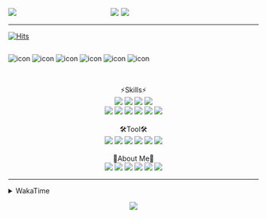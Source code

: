 
  
<p align="center">
<img src="https://capsule-render.vercel.app/api?type=Waving&color=timeGradient&height=300&section=header&text=Backend%20Developer&fontSize=90&fontAlignY=30&desc=It's%20My%20World!&descSize=40"/>

<img src="http://mazassumnida.wtf/api/v2/generate_badge?boj=keinetwork" style="float: left;  width: 40%; max-height=100%;"/>
<img src="https://github-readme-stats.vercel.app/api?username=keinetwork&hide=stars&count_private=true&show_icons=true&theme=radical&bg_color=DEG,7F7FD5,86A8E7,91eae4&title_color=fff&text_color=fff" style="float: right;  width: 55%; max-height=100%;"/>
</p>

<!--![Top Langs](https://github-readme-stats.vercel.app/api/top-langs/?username=keinetwork)-->
<!--![김영석's wakatime stats](https://github-readme-stats.vercel.app/api/wakatime?username=keinetwork)-->
---
[![Hits](https://hits.seeyoufarm.com/api/count/incr/badge.svg?url=https%3A%2F%2Fgithub.com%2Fkeinetwork%2Fkeinetwork&count_bg=%2379C83D&title_bg=%23555555&icon=&icon_color=%23E7E7E7&title=hits&edge_flat=false)](https://hits.seeyoufarm.com)

<div style="display: flex; align-items: flex-start;">
<p align="center">
<img src="https://techstack-generator.vercel.app/java-icon.svg" alt="icon" width="65" height="65" />
<img src="https://techstack-generator.vercel.app/js-icon.svg" alt="icon" width="65" height="65" />
<img src="https://techstack-generator.vercel.app/github-icon.svg" alt="icon" width="65" height="65" />
<img src="https://techstack-generator.vercel.app/mysql-icon.svg" alt="icon" width="65" height="65" />
<img src="https://techstack-generator.vercel.app/python-icon.svg" alt="icon" width="65" height="65" />
<img src="https://techstack-generator.vercel.app/prettier-icon.svg" alt="icon" width="65" height="65" />
</p>
</div>

<p align="center">
<br>⚡Skills⚡<br>
<img src="https://img.shields.io/badge/Java-007396?style=flat-square&logo=Java&logoColor=white" />
<img src="https://img.shields.io/badge/Spring-6DB33F?style=flat-square&logo=Spring&logoColor=white" />
<img src="https://img.shields.io/badge/Spring Boot-6DB33F?style=flat-square&logo=SpringBoot&logoColor=white" />
<img src="https://img.shields.io/badge/Python-3776AB?style=flat-square&logo=Python&logoColor=white" /><br>
<img src="https://img.shields.io/badge/Mysql-4479A1?style=flat-square&logo=Mysql&logoColor=white" />
<img src="https://img.shields.io/badge/MariaDB-003545?style=flat-square&logo=MariaDB&logoColor=white" />
<img src="https://img.shields.io/badge/Oracle-F80000?style=flat-square&logo=Oracle&logoColor=white" />
<img src="https://img.shields.io/badge/HTML5-E34F26?style=flat-square&logo=HTML5&logoColor=white" />
<img src="https://img.shields.io/badge/CSS3-1572B6?style=flat-square&logo=CSS3&logoColor=white" />
<img src="https://img.shields.io/badge/Javascript-F7DF1E?style=flat-square&logo=Javascript&logoColor=black" />
<br><br>🛠️Tool🛠️ <br>
<img src="https://img.shields.io/badge/Git-F05032?style=flat-square&logo=Git&logoColor=white" />
<img src="https://img.shields.io/badge/Github-181717?style=flat-square&logo=Github&logoColor=white" />
<img src="https://img.shields.io/badge/Eclipse-2C2255?style=flat-square&logo=Eclipse&logoColor=white" />
<img src="https://img.shields.io/badge/IntelliJ IDEA-000000?style=flat-square&logo=IntelliJIDEA&logoColor=white" />
<img src="https://img.shields.io/badge/Visual Studio Code-007ACC?style=flat-square&logo=VisualStudioCode&logoColor=white" />
<img src="https://img.shields.io/badge/Slack-4A154B?style=flat-square&logo=Slack&logoColor=white" />
<br><br>🥳About Me🥳<br>
<img src="https://img.shields.io/badge/Gmail-EA4335?style=flat-square&logo=Gmail&logoColor=white" />
<img src="https://img.shields.io/badge/KakaoTalk-FFCD00?style=flat-square&logo=KakaoTalk&logoColor=white" />
<img src="https://img.shields.io/badge/Telegram-26A5E4?style=flat-square&logo=Telegram&logoColor=white" />
<img src="https://img.shields.io/badge/Velog-20C997?style=flat-square&logo=Velog&logoColor=white" />
<img src="https://img.shields.io/badge/Notion-000000?style=flat-square&logo=Notion&logoColor=white" />
<img src="https://img.shields.io/badge/Instagram-E4405F?style=flat-square&logo=Instagram&logoColor=white" />
</p>

---

<details>
<summary>WakaTime</summary>
<div markdown="1">

<!--START_SECTION:waka-->
![Code Time](http://img.shields.io/badge/Code%20Time-381%20hrs%2058%20mins-blue)

![Profile Views](http://img.shields.io/badge/Profile%20Views-6-blue)

**저는 아침형 인간이에요. 🐤** 

```text
🌞 아침         61 commits     ████░░░░░░░░░░░░░░░░░░░░░   16.4% 
🌆 낮　         148 commits    ██████████░░░░░░░░░░░░░░░   39.78% 
🌃 저녁         156 commits    ██████████░░░░░░░░░░░░░░░   41.94% 
🌙 밤　         7 commits      ░░░░░░░░░░░░░░░░░░░░░░░░░   1.88%

```
📅 **제가 가장 생산적인 날은 화요일이에요.** 

```text
월요일          65 commits     ████░░░░░░░░░░░░░░░░░░░░░   17.47% 
화요일          81 commits     █████░░░░░░░░░░░░░░░░░░░░   21.77% 
수요일          50 commits     ███░░░░░░░░░░░░░░░░░░░░░░   13.44% 
목요일          34 commits     ██░░░░░░░░░░░░░░░░░░░░░░░   9.14% 
금요일          74 commits     █████░░░░░░░░░░░░░░░░░░░░   19.89% 
토요일          18 commits     █░░░░░░░░░░░░░░░░░░░░░░░░   4.84% 
일요일          50 commits     ███░░░░░░░░░░░░░░░░░░░░░░   13.44%

```


📊 **저는 이번주를 이렇게 시간을 보냈어요.** 

```text
⌚︎ Timezone: Asia/Seoul

💬 프로그래밍 언어들: 
Java                     41 hrs 38 mins      ██████████████████████░░░   88.8% 
YAML                     2 hrs 11 mins       █░░░░░░░░░░░░░░░░░░░░░░░░   4.67% 
Groovy                   1 hr 21 mins        ░░░░░░░░░░░░░░░░░░░░░░░░░   2.9% 
Gradle                   36 mins             ░░░░░░░░░░░░░░░░░░░░░░░░░   1.29% 
XML                      28 mins             ░░░░░░░░░░░░░░░░░░░░░░░░░   1.01%

🔥 에디터들: 
IntelliJ                 43 hrs 10 mins      ███████████████████████░░   92.07% 
VS Code                  2 hrs 35 mins       █░░░░░░░░░░░░░░░░░░░░░░░░   5.51% 
Eclipse                  1 hr 7 mins         ░░░░░░░░░░░░░░░░░░░░░░░░░   2.42%

🐱‍💻 프로젝트들: 
MINI-88-BE               26 hrs 31 mins      ██████████████░░░░░░░░░░░   56.56% 
fastcampus               16 hrs 42 mins      █████████░░░░░░░░░░░░░░░░   35.63% 
TIL                      1 hr 52 mins        █░░░░░░░░░░░░░░░░░░░░░░░░   4.01% 
Jblog                    49 mins             ░░░░░░░░░░░░░░░░░░░░░░░░░   1.77% 
okreact                  18 mins             ░░░░░░░░░░░░░░░░░░░░░░░░░   0.66%

💻 운영 체제들: 
Windows                  46 hrs 53 mins      █████████████████████████   100.0%

```

**저는 주로 Java 언어를 사용해요.** 

```text
Java                     3 repos             █████████████████████████   100.0%

```


**타임라인**

![Chart not found](https://raw.githubusercontent.com/keinetwork/keinetwork/main/charts/bar_graph.png) 


 Last Updated on 31/08/2022 18:49:08 UTC
<!--END_SECTION:waka-->
</div>
</details>
<p align="center">
<img src="https://capsule-render.vercel.app/api?section=footer&type=waving&color=timeGradient" />
</p>
